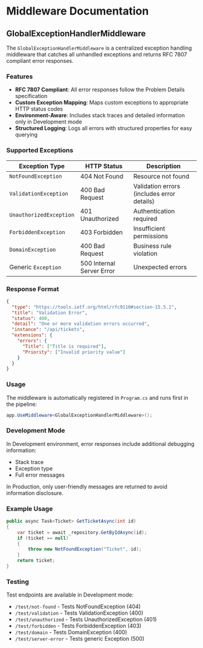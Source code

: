 # Middleware Documentation

## GlobalExceptionHandlerMiddleware

The `GlobalExceptionHandlerMiddleware` is a centralized exception handling middleware that catches all unhandled exceptions and returns RFC 7807 compliant error responses.

### Features

- **RFC 7807 Compliant**: All error responses follow the Problem Details specification
- **Custom Exception Mapping**: Maps custom exceptions to appropriate HTTP status codes
- **Environment-Aware**: Includes stack traces and detailed information only in Development mode
- **Structured Logging**: Logs all errors with structured properties for easy querying

### Supported Exceptions

| Exception Type | HTTP Status | Description |
|---------------|-------------|-------------|
| `NotFoundException` | 404 Not Found | Resource not found |
| `ValidationException` | 400 Bad Request | Validation errors (includes error details) |
| `UnauthorizedException` | 401 Unauthorized | Authentication required |
| `ForbiddenException` | 403 Forbidden | Insufficient permissions |
| `DomainException` | 400 Bad Request | Business rule violation |
| Generic `Exception` | 500 Internal Server Error | Unexpected errors |

### Response Format

```json
{
  "type": "https://tools.ietf.org/html/rfc9110#section-15.5.1",
  "title": "Validation Error",
  "status": 400,
  "detail": "One or more validation errors occurred",
  "instance": "/api/tickets",
  "extensions": {
    "errors": {
      "Title": ["Title is required"],
      "Priority": ["Invalid priority value"]
    }
  }
}
```

### Usage

The middleware is automatically registered in `Program.cs` and runs first in the pipeline:

```csharp
app.UseMiddleware<GlobalExceptionHandlerMiddleware>();
```

### Development Mode

In Development environment, error responses include additional debugging information:
- Stack trace
- Exception type
- Full error messages

In Production, only user-friendly messages are returned to avoid information disclosure.

### Example Usage

```csharp
public async Task<Ticket> GetTicketAsync(int id)
{
    var ticket = await _repository.GetByIdAsync(id);
    if (ticket == null)
    {
        throw new NotFoundException("Ticket", id);
    }
    return ticket;
}
```

### Testing

Test endpoints are available in Development mode:
- `/test/not-found` - Tests NotFoundException (404)
- `/test/validation` - Tests ValidationException (400)
- `/test/unauthorized` - Tests UnauthorizedException (401)
- `/test/forbidden` - Tests ForbiddenException (403)
- `/test/domain` - Tests DomainException (400)
- `/test/server-error` - Tests generic Exception (500)
